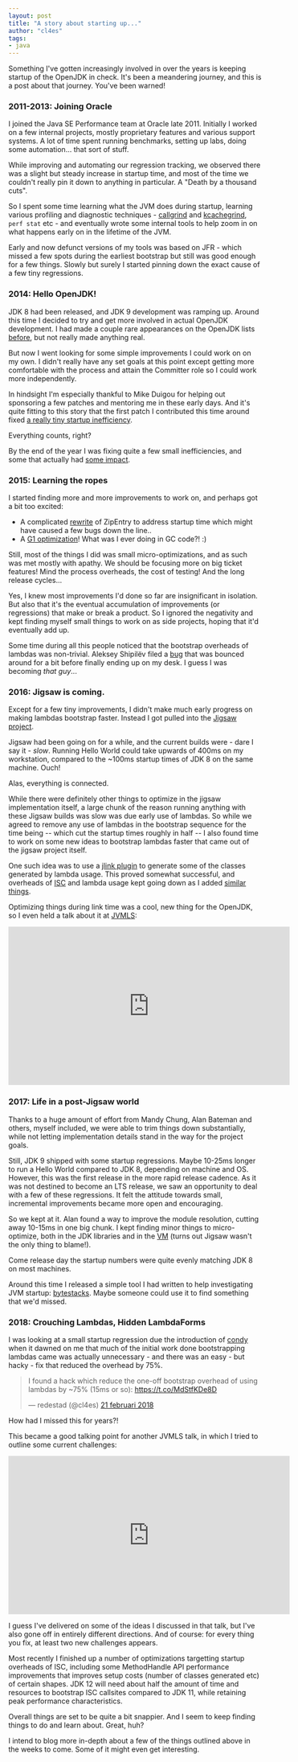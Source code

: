 ```yaml
---
layout: post
title: "A story about starting up..."
author: "cl4es"
tags:
- java 
---
```


Something I've gotten increasingly involved in over the years is keeping startup of the OpenJDK in check. It's been a meandering journey, and this is a post about that journey. You've been warned!

### 2011-2013: Joining Oracle

I joined the Java SE Performance team at Oracle late 2011. Initially I worked on a few internal projects, mostly proprietary features and various support systems. A lot of time spent running benchmarks, setting up labs, doing some automation... that sort of stuff.

While improving and automating our regression tracking, we observed there was a slight but steady increase in startup time, and most of the time we couldn't really pin it down to anything in particular. A "Death by a thousand cuts".

So I spent some time learning what the JVM does during startup, learning various profiling and diagnostic techniques - [callgrind](http://valgrind.org/docs/manual/cl-manual.html) and [kcachegrind](https://github.com/KDE/kcachegrind), `perf stat` etc - and eventually wrote some internal tools to help zoom in on what happens early on in the lifetime of the JVM. 

Early and now defunct versions of my tools was based on JFR - which missed a few spots during the earliest bootstrap but still was good enough for a few things. Slowly but surely I started pinning down the exact cause of a few tiny regressions.

### 2014: Hello OpenJDK!

JDK 8 had been released, and JDK 9 development was ramping up. Around this time I decided to try and get more involved in actual OpenJDK development. I had made a couple rare appearances on the OpenJDK lists [before](https://bugs.openjdk.java.net/browse/JDK-8006757), but not really made anything real.

But now I went looking for some simple improvements I could work on on my own. I didn't really have any set goals at this point except getting more comfortable with the process and attain the Committer role so I could work more independently.

In hindsight I'm especially thankful to Mike Duigou for helping out sponsoring a few patches and mentoring me in these early days. And it's quite fitting to this story that the first patch I contributed this time around fixed [a really tiny startup inefficiency](https://bugs.openjdk.java.net/browse/JDK-8040837).

Everything counts, right?

By the end of the year I was fixing quite a few small inefficiencies, and some that actually had [some impact](https://bugs.openjdk.java.net/browse/JDK-8057936).

### 2015: Learning the ropes

I started finding more and more improvements to work on, and perhaps got a bit too excited:

- A complicated [rewrite](https://bugs.openjdk.java.net/browse/JDK-8073497) of ZipEntry to address startup time which might have caused a few bugs down the line..
- A [G1 optimization](https://bugs.openjdk.java.net/browse/JDK-8069273)! What was I ever doing in GC code?! :)

Still, most of the things I did was small micro-optimizations, and as such was met mostly with apathy. We should be focusing more on big ticket features! Mind the process overheads, the cost of testing! And the long release cycles... 

Yes, I knew most improvements I'd done so far are insignificant in isolation. But also that it's the eventual accumulation of improvements (or regressions) that make or break a product. So I ignored the negativity and kept finding myself small things to work on as side projects, hoping that it'd eventually add up.

Some time during all this people noticed that the bootstrap overheads of lambdas was non-trivial. Aleksey Shipilëv filed a [bug](https://bugs.openjdk.java.net/browse/JDK-8086045) that was bounced around for a bit before finally ending up on my desk. I guess I was becoming _that guy_...

### 2016: Jigsaw is coming.

Except for a few tiny improvements, I didn't make much early progress on making lambdas bootstrap faster. Instead I got pulled into the [Jigsaw project](https://openjdk.java.net/projects/jigsaw/).

Jigsaw had been going on for a while, and the current builds were - dare I say it - _slow_. Running Hello World could take upwards of 400ms on my workstation, compared to the ~100ms startup times of JDK 8 on the same machine. Ouch!

Alas, everything is connected. 

While there were definitely other things to optimize in the jigsaw implementation itself, a large chunk of the reason running anything with these Jigsaw builds was slow was due early use of lambdas. So while we agreed to remove any use of lambdas in the bootstrap sequence for the time being -- which cut the startup times roughly in half -- I also found time to work on some new ideas to bootstrap lambdas faster that came out of the jigsaw project itself.

One such idea was to use a [jlink plugin](http://cr.openjdk.java.net/~redestad/scratch/bmh_species_gen.txt) to generate some of the classes generated by lambda usage. This proved somewhat successful, and overheads of [ISC](http://openjdk.java.net/jeps/280) and lambda usage kept going down as I added [similar](https://bugs.openjdk.java.net/browse/JDK-8164451) [things](https://bugs.openjdk.java.net/browse/JDK-8164483).

Optimizing things during link time was a cool, new thing for the OpenJDK, so I even held a talk about it at [JVMLS](http://openjdk.java.net/projects/mlvm/summit2016/):

<iframe width="560" height="315" src="https://www.youtube.com/embed/ae13Wz3WIEc" frameborder="0" allow="accelerometer; autoplay; encrypted-media; gyroscope; picture-in-picture" allowfullscreen></iframe>

### 2017: Life in a post-Jigsaw world

Thanks to a huge amount of effort from Mandy Chung, Alan Bateman and others, myself included, we were able to trim things down substantially, while not letting implementation details stand in the way for the project goals. 

Still, JDK 9 shipped with some startup regressions. Maybe 10-25ms longer to run a Hello World compared to JDK 8, depending on machine and OS. However, this was the first release in the more rapid release cadence. As it was not destined to become an LTS release, we saw an opportunity to deal with a few of these regressions. It felt the attitude towards small, incremental improvements became more open and encouraging.

So we kept at it. Alan found a way to improve the module resolution, cutting away 10-15ms in one big chunk. I kept finding minor things to micro-optimize, both in the JDK libraries and in the [VM](https://bugs.openjdk.java.net/browse/JDK-8180614) (turns out Jigsaw wasn't the only thing to blame!). 

Come release day the startup numbers were quite evenly matching JDK 8 on most machines. 

Around this time I released a simple tool I had written to help investigating JVM startup: [bytestacks](https://github.com/cl4es/bytestacks). Maybe someone could use it to find something that we'd missed.

### 2018: Crouching Lambdas, Hidden LambdaForms

I was looking at a small startup regression due the introduction of [condy](https://openjdk.java.net/jeps/309) when it dawned on me that much of the initial work done bootstrapping lambdas came was actually unnecessary - and there was an easy - but hacky - fix that reduced the overhead by 75%. 

<blockquote class="twitter-tweet" data-lang="sv"><p lang="en" dir="ltr">I found a hack which reduce the one-off bootstrap overhead of using lambdas by ~75% (15ms or so): <a href="https://t.co/MdStfKDe8D">https://t.co/MdStfKDe8D</a></p>&mdash; redestad (@cl4es) <a href="https://twitter.com/cl4es/status/966318082137448449?ref_src=twsrc%5Etfw">21 februari 2018</a></blockquote><script async src="https://platform.twitter.com/widgets.js" charset="utf-8"></script>

How had I missed this for years?! 

This became a good talking point for another JVMLS talk, in which I tried to outline some current challenges:

<iframe width="560" height="315" src="https://www.youtube.com/embed/3r_tHGtpU7A" frameborder="0" allow="accelerometer; autoplay; encrypted-media; gyroscope; picture-in-picture" allowfullscreen></iframe>

I guess I've delivered on some of the ideas I discussed in that talk, but I've also gone off in entirely different directions. And of course: for every thing you fix, at least two new challenges appears.

Most recently I finished up a number of optimizations targetting startup overheads of ISC, including some MethodHandle API performance improvements that improves setup costs (number of classes generated etc) of certain shapes. JDK 12 will need about half the amount of time and resources to bootstrap ISC callsites compared to JDK 11, while retaining peak performance characteristics.

Overall things are set to be quite a bit snappier. And I seem to keep finding things to do and learn about. Great, huh?

I intend to blog more in-depth about a few of the things outlined above in the weeks to come. Some of it might even get interesting.
